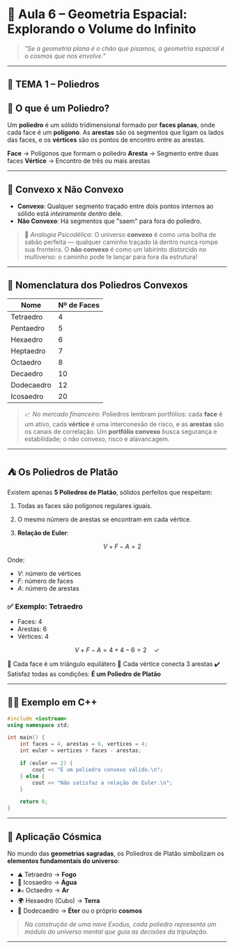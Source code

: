 # 🌌 Aula 6 – Geometria Espacial: Explorando o Volume do Infinito

> *"Se a geometria plana é o chão que pisamos, a geometria espacial é o cosmos que nos envolve."*

---

## 🧊 TEMA 1 – Poliedros

## 🔹 O que é um Poliedro?

Um **poliedro** é um sólido tridimensional formado por **faces planas**, onde cada face é um **polígono**. As **arestas** são os segmentos que ligam os lados das faces, e os **vértices** são os pontos de encontro entre as arestas.

**Face** → Polígonos que formam o poliedro
**Aresta** → Segmento entre duas faces
**Vértice** → Encontro de três ou mais arestas

---

## 🔹 Convexo x Não Convexo

* **Convexo**: Qualquer segmento traçado entre dois pontos internos ao sólido está *inteiramente dentro* dele.
* **Não Convexo**: Há segmentos que "saem" para fora do poliedro.

> 💭 *Analogia Psicodélica*:
> O universo **convexo** é como uma bolha de sabão perfeita — qualquer caminho traçado lá dentro nunca rompe sua fronteira. O **não convexo** é como um labirinto distorcido no multiverso: o caminho pode te lançar para fora da estrutura!

---

## 🧠 Nomenclatura dos Poliedros Convexos

| Nome       | Nº de Faces |
| ---------- | ----------- |
| Tetraedro  | 4           |
| Pentaedro  | 5           |
| Hexaedro   | 6           |
| Heptaedro  | 7           |
| Octaedro   | 8           |
| Decaedro   | 10          |
| Dodecaedro | 12          |
| Icosaedro  | 20          |

> 📈 *No mercado financeiro*:
> Poliedros lembram portfólios: cada **face** é um ativo, cada **vértice** é uma interconexão de risco, e as **arestas** são os canais de correlação. Um **portfólio convexo** busca segurança e estabilidade; o não convexo, risco e alavancagem.

---

## ⛺ Os Poliedros de Platão

Existem apenas **5 Poliedros de Platão**, sólidos perfeitos que respeitam:

1. Todas as faces são polígonos regulares iguais.
2. O mesmo número de arestas se encontram em cada vértice.
3. **Relação de Euler**:

   $$
   V + F - A = 2
   $$

Onde:

* $V$: número de vértices
* $F$: número de faces
* $A$: número de arestas

### ✅ Exemplo: Tetraedro

* Faces: 4
* Arestas: 6
* Vértices: 4

$$
V + F - A = 4 + 4 - 6 = 2 \quad \checkmark
$$

🔺 Cada face é um triângulo equilátero
🔺 Cada vértice conecta 3 arestas
✔️ Satisfaz todas as condições: **É um Poliedro de Platão**

---

## 👨‍💻 Exemplo em C++

```cpp
#include <iostream>
using namespace std;

int main() {
    int faces = 4, arestas = 6, vertices = 4;
    int euler = vertices + faces - arestas;

    if (euler == 2) {
        cout << "É um poliedro convexo válido.\n";
    } else {
        cout << "Não satisfaz a relação de Euler.\n";
    }

    return 0;
}
```

---

## 💐 Aplicação Cósmica

No mundo das **geometrias sagradas**, os Poliedros de Platão simbolizam os **elementos fundamentais do universo**:

* ⛰️ Tetraedro → **Fogo**
* 🌊 Icosaedro → **Água**
* 🌬️ Octaedro → **Ar**
* 🌍 Hexaedro (Cubo) → **Terra**
* 🌝 Dodecaedro → **Éter** ou o próprio **cosmos**

> *Na construção de uma nave Exodus, cada poliedro representa um módulo do universo mental que guia as decisões da tripulação.*

---
